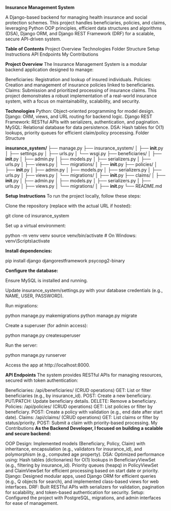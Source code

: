 **Insurance Management System**


A Django-based backend for managing health insurance and social protection schemes. This project handles beneficiaries, policies, and claims, leveraging Python OOP principles, efficient data structures and algorithms (DSA), Django ORM, and Django REST Framework (DRF) for a scalable, secure API-driven system.

**Table of Contents**
Project Overview
Technologies
Folder Structure
Setup Instructions
API Endpoints
My Contributions

**Project Overview**
The Insurance Management System is a modular backend application designed to manage:

Beneficiaries: Registration and lookup of insured individuals.
Policies: Creation and management of insurance policies linked to beneficiaries.
Claims: Submission and prioritized processing of insurance claims.
This project demonstrates a robust implementation of a real-world insurance system, with a focus on maintainability, scalability, and security.

**Technologies**
Python: Object-oriented programming for model design.
Django: ORM, views, and URL routing for backend logic.
Django REST Framework: RESTful APIs with serializers, authentication, and pagination.
MySQL: Relational database for data persistence.
DSA: Hash tables for O(1) lookups, priority queues for efficient claim/policy processing.
Folder Structure

**insurance_system/**
├── manage.py
├── insurance_system/
│   ├── __init__.py
│   ├── settings.py
│   ├── urls.py
│   └── wsgi.py
├── beneficiaries/
│   ├── __init__.py
│   ├── admin.py
│   ├── models.py
│   ├── serializers.py
│   ├── urls.py
│   ├── views.py
│   └── migrations/
│       ├── __init__.py
├── policies/
│   ├── __init__.py
│   ├── admin.py
│   ├── models.py
│   ├── serializers.py
│   ├── urls.py
│   ├── views.py
│   └── migrations/
│       ├── __init__.py
├── claims/
│   ├── __init__.py
│   ├── admin.py
│   ├── models.py
│   ├── serializers.py
│   ├── urls.py
│   ├── views.py
│   └── migrations/
│       ├── __init__.py
└── README.md

**Setup Instructions**
To run the project locally, follow these steps:

Clone the repository (replace <your-repo-url> with the actual URL if hosted):

git clone <your-repo-url>
cd insurance_system

Set up a virtual environment:

python -m venv venv
source venv/bin/activate  # On Windows: venv\Scripts\activate

**Install dependencies:**

pip install django djangorestframework psycopg2-binary

**Configure the database:**

Ensure MySQL is installed and running.

Update insurance_system/settings.py with your database credentials (e.g., NAME, USER, PASSWORD).

Run migrations:

python manage.py makemigrations
python manage.py migrate

Create a superuser (for admin access):

python manage.py createsuperuser

Run the server:

python manage.py runserver

Access the app at http://localhost:8000.

**API Endpoints**
The system provides RESTful APIs for managing resources, secured with token authentication:

Beneficiaries: /api/beneficiaries/ (CRUD operations)
GET: List or filter beneficiaries (e.g., by insurance_id).
POST: Create a new beneficiary.
PUT/PATCH: Update beneficiary details.
DELETE: Remove a beneficiary.
Policies: /api/policies/ (CRUD operations)
GET: List policies or filter by beneficiary.
POST: Create a policy with validation (e.g., end date after start date).
Claims: /api/claims/ (CRUD operations)
GET: List claims or filter by status/priority.
POST: Submit a claim with priority-based processing.
My Contributions
**As the Backend Developer, I focused on building a scalable and secure backend:**

OOP Design: Implemented models (Beneficiary, Policy, Claim) with inheritance, encapsulation (e.g., validators for insurance_id), and polymorphism (e.g., computed age property).
DSA: Optimized performance using:
Hash tables (dictionaries) for O(1) lookups in BeneficiaryViewSet (e.g., filtering by insurance_id).
Priority queues (heapq) in PolicyViewSet and ClaimViewSet for efficient processing based on start date or priority.
Django: Designed modular apps, used Django ORM for efficient queries (e.g., Q objects for search), and implemented class-based views for web interfaces.
DRF: Built RESTful APIs with serializers for validation, pagination for scalability, and token-based authentication for security.
Setup: Configured the project with PostgreSQL, migrations, and admin interfaces for ease of management.
